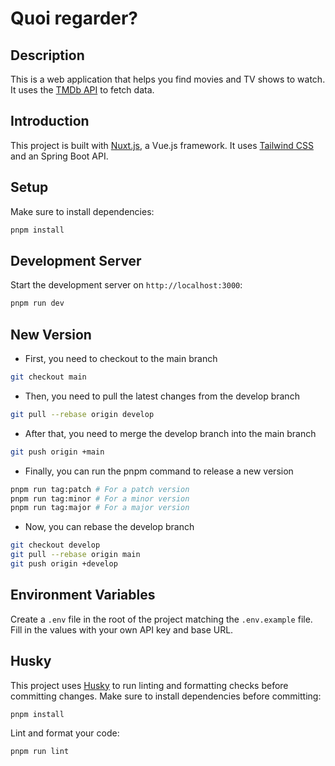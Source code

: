 # Quoi regarder?

## Description

This is a web application that helps you find movies and TV shows to watch. It uses
the [TMDb API](https://www.themoviedb.org/documentation/api) to fetch data.

## Introduction

This project is built with [Nuxt.js](https://nuxtjs.org/), a Vue.js framework. It
uses [Tailwind CSS](https://tailwindcss.com/) and an Spring Boot API.

## Setup

Make sure to install dependencies:

```bash
pnpm install
```

## Development Server

Start the development server on `http://localhost:3000`:

```bash
pnpm run dev
```

## New Version

- First, you need to checkout to the main branch

```bash
git checkout main
```

- Then, you need to pull the latest changes from the develop branch

```bash
git pull --rebase origin develop
```

- After that, you need to merge the develop branch into the main branch

```bash
git push origin +main
```

- Finally, you can run the pnpm command to release a new version

```bash
pnpm run tag:patch # For a patch version
pnpm run tag:minor # For a minor version
pnpm run tag:major # For a major version
```

- Now, you can rebase the develop branch

```bash
git checkout develop
git pull --rebase origin main
git push origin +develop
```

## Environment Variables

Create a `.env` file in the root of the project matching the `.env.example` file. Fill in the values with your own API
key and base URL.

## Husky

This project uses [Husky](https://typicode.github.io/husky) to run linting and formatting checks before committing
changes. Make sure to install dependencies before committing:

```bash
pnpm install
```

Lint and format your code:

```bash
pnpm run lint
```
